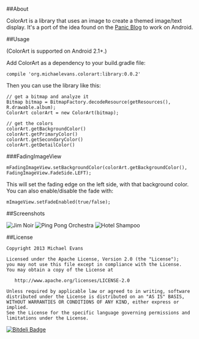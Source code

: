 ##About

ColorArt is a library that uses an image to create a themed image/text display. It's a port of the idea found on the [Panic Blog](http://www.panic.com/blog/itunes-11-and-colors/) to work on Android.

##Usage

(ColorArt is supported on Android 2.1+.)

Add ColorArt as a dependency to your build.gradle file:

```
compile 'org.michaelevans.colorart:library:0.0.2'﻿
```

Then you can use the library like this:

```
// get a bitmap and analyze it
Bitmap bitmap = BitmapFactory.decodeResource(getResources(), R.drawable.album);
ColorArt colorArt = new ColorArt(bitmap);

// get the colors
colorArt.getBackgroundColor()
colorArt.getPrimaryColor()
colorArt.getSecondaryColor()
colorArt.getDetailColor()
```

###FadingImageView

```
mFadingImageView.setBackgroundColor(colorArt.getBackgroundColor(), FadingImageView.FadeSide.LEFT);
```
This will set the fading edge on the left side, with that background color. You can also enable/disable the fade with:

```
mImageView.setFadeEnabled(true/false);
```


##Screenshots

![Jim Noir](https://github.com/MichaelEvans/ColorArt/raw/master/img/jim_noir.png)
![Ping Pong Orchestra](https://github.com/MichaelEvans/ColorArt/raw/master/img/ping_pong_orchestra.png)
![Hotel Shampoo](https://github.com/MichaelEvans/ColorArt/raw/master/img/hotel_shampoo.png)

##License

```
Copyright 2013 Michael Evans

Licensed under the Apache License, Version 2.0 (the "License");
you may not use this file except in compliance with the License.
You may obtain a copy of the License at

   http://www.apache.org/licenses/LICENSE-2.0

Unless required by applicable law or agreed to in writing, software
distributed under the License is distributed on an "AS IS" BASIS,
WITHOUT WARRANTIES OR CONDITIONS OF ANY KIND, either express or implied.
See the License for the specific language governing permissions and
limitations under the License.
```

[![Bitdeli Badge](https://d2weczhvl823v0.cloudfront.net/MichaelEvans/colorart/trend.png)](https://bitdeli.com/free "Bitdeli Badge")
